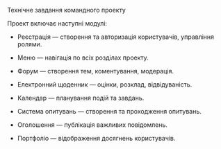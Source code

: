 Технічне завдання командного проекту

Проект включає наступні модулі:

* Реєстрація — створення та авторизація користувачів, управління ролями.

* Меню — навігація по всіх розділах проекту.

* Форум — створення тем, коментування, модерація.

* Електронний щоденник — оцінки, розклад, відвідуваність.

* Календар — планування подій та завдань.

* Система опитувань — створення та проходження опитувань.

* Оголошення — публікація важливих повідомлень.

* Портфоліо — відображення досягнень користувачів.

